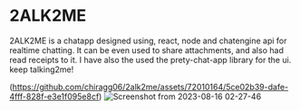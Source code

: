 # 2ALK2ME

2ALK2ME is a chatapp designed using, react, node and chatengine api for realtime chatting. It can be even used to share attachments, and also had read receipts to it. I have also the used the prety-chat-app library for the ui. keep talking2me!


(https://github.com/chiragg06/2alk2me/assets/72010164/5ce02b39-dafe-4fff-828f-e3e1f095e8cf)
![Screenshot from 2023-08-16 02-27-46](https://github.com/chiragg06/2alk2me/assets/72010164/7ca05a4d-517b-48e6-ae64-3adc03f0fedf)
